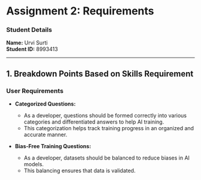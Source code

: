 # Assignment 2: Requirements

### Student Details
**Name:** Urvi Surti  
**Student ID:** 8993413 

---

## 1. Breakdown Points Based on Skills Requirement

### User Requirements
- **Categorized Questions:**
  - As a developer, questions should be formed correctly into various categories and differentiated answers to help AI training.
  - This categorization helps track training progress in an organized and accurate manner.
  
- **Bias-Free Training Questions:**
  - As a developer, datasets should be balanced to reduce biases in AI models.
  - This balancing ensures that data is validated.
